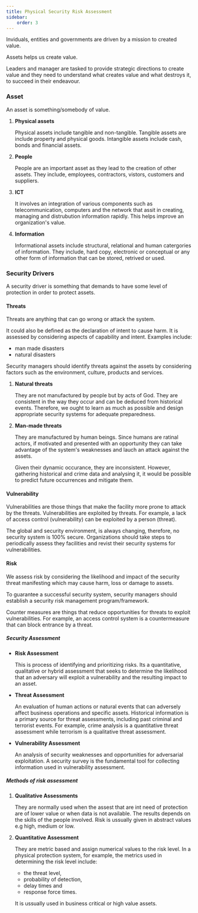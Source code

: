 ```yaml
---
title: Physical Security Risk Assessment
sidebar: 
    order: 3
---
```


Inviduals, entities and governments are driven by a mission to created value.

Assets helps us create value.

Leaders and manager are tasked to provide strategic directions to create value
and they need to understand what creates value and what destroys it, to succeed
in their endeavour.

### Asset

An asset is something/somebody of value.

1. **Physical assets**

    Physical assets include tangible and non-tangible. Tangible assets are include
    property and physical goods. Intangible assets include cash, bonds and 
    financial assets.

2. **People**

    People are an important asset as they lead to the creation of other assets.
    They include, employees, contractors, vistors, customers and suppliers.

3. **ICT**

    It involves an integration of various components such as telecommunication,
    computers and the network that assit in creating, managing and distrubution
    information rapidly. This helps improve an organization's value.

4. **Information**

    Informational assets include structural, relational and human catergories
    of information. They include, hard copy, electronic or conceptual or any
    other form of information that can be stored, retrived or used.

### Security Drivers

A security driver is something that demands to have some level of protection in
order to protect assets.

#### Threats

Threats are anything that can go wrong or attack the system.

It could also be defined as the declaration of intent to cause harm. It is assessed
by considering aspects of capability and intent. Examples include:
- man made disasters
- natural disasters

Security managers should identify threats against the assets by considering factors
such as the environment, culture, products and services.

1. **Natural threats**

    They are not manufactured by people but by acts of God. They are consistent
    in the way they occur and can be deduced from historical events. Therefore,
    we ought to learn as much as possible and design appropriate security systems
    for adequate preparedness.

2. **Man-made threats**

    They are manufactured by human beings. Since humans are ratinal actors, if 
    motivated and presented with an opportunity they can take advantage of the
    system's weaknesses and lauch an attack against the assets.

    Given their dynamic occurance, they are inconsistent. However, gathering 
    historical and crime data and analysing it, it would be possible to predict
    future occurrences and mitigate them.

#### Vulnerability

Vulnerabilities are those things that make the facility more prone to attack by
the threats. Vulnerabilities are exploited by threats. For example, a lack of 
access control (vulnerability) can be exploited by a person (threat).

The global and security environment, is always changing, therefore, no security
system is 100% secure. Organizations should take steps to periodically assess
they facilities and revist their security systems for vulnerabilities.

#### Risk

We assess risk by considering the likelihood and impact of the security threat
manifesting which may cause harm, loss or damage to assets.

To guarantee a successful security system, security managers should establish
a security risk management program/framework.

Counter measures are things that reduce opportunities for threats to exploit 
vulnerabilities. For example, an access control system is a countermeasure that
can block entrance by a threat.

##### Security Assessment

- **Risk Assessment** 

    This is process of identifying and prioritizing risks. Its a quantitative,
    qualitative or hybrid assessment that seeks to determine the likelihood that
    an adversary will exploit a vulnerability and the resulting impact to an asset.

- **Threat Assessment**

    An evaluation of human actions or natural events that can adversely affect
    business operations and specific assets. Historical information is a primary
    source for threat assessments, including past criminal and terrorist events.
    For example, crime analysis is a quantitative threat assessment while 
    terrorism is a qualitative threat assessment.

- **Vulnerability Assessment**

    An analysis of security weaknesses and opportunities for adversarial exploitation.
    A security survey is the fundamental tool for collecting information used
    in vulnerability assessment.

##### Methods of risk assessment

1. **Qualitative Assessments**

    They are normally used when the assest that are int need of protection are of 
    lower value or when data is not available. The results depends on the skills
    of the people involved. Risk is ussually given in abstract values e.g high,
    medium or low.

2. **Quantitative Assessment**

    They are metric based and assign numerical values to the risk level. In a
    physical protection system, for example, the metrics used in determining the
    risk level include:
    - the threat level,
    - probability of detection, 
    - delay times and
    - response force times.

    It is ussually used in business critical or high value assets.
